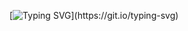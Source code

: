 [![Typing SVG](https://readme-typing-svg.herokuapp.com?color=%2336BCF7&lines=Привет+студент+СППО!)](https://git.io/typing-svg)

